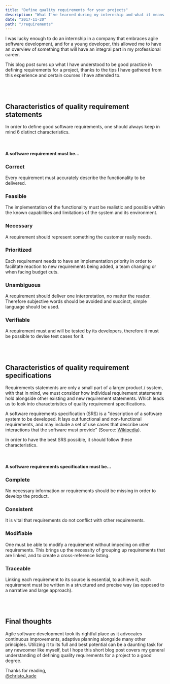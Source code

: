 ```yaml
---
title: "Define quality requirements for your projects"
description: "What I've learned during my internship and what it means."
date: "2017-11-20"
path: "/requirements"
---
```


I was lucky enough to do an internship in a company that embraces agile software development, and for a young developer, this allowed me to have an overview of something that will have an integral part in my professional career.

This blog post sums up what I have understood to be good practice in defining requirements for a project, thanks to the tips I have gathered from this experience and certain courses I have attended to.

<br><br>

## Characteristics of quality requirement statements

In order to define good software requirements, one should always keep in mind 6 distinct characteristics.

<br>

#### A software requirement must be...

### Correct

Every requirement must accurately describe the functionality to be delivered.

### Feasible

The implementation of the functionality must be realistic and possible within the known capabilities and limitations of the system and its environment.

### Necessary

A requirement should represent something the customer really needs.

### Prioritized

Each requirement needs to have an implementation priority in order to facilitate reaction to new requirements being added, a team changing or when facing budget cuts.

### Unambiguous

A requirement should deliver one interpretation, no matter the reader. Therefore subjective words should be avoided and succinct, simple language should be used.

### Verifiable

A requirement must and will be tested by its developers, therefore it must be possible to devise test cases for it.

<br><br>

## Characteristics of quality requirement specifications

Requirements statements are only a small part of a larger product / system, with that in mind, we must consider how individual requirement statements hold alongside other existing and new requirement statements. Which leads us to look into characteristics of quality requirement specifications.

A software requirements specification (SRS) is a "description of a software system to be developed. It lays out functional and non-functional requirements, and may include a set of use cases that describe user interactions that the software must provide" (Source: [Wikipedia](https://en.wikipedia.org/wiki/Software_requirements_specification)).

In order to have the best SRS possible, it should follow these characteristics.

<br>

#### A software requirements specification must be...

### Complete

No necessary information or requirements should be missing in order to develop the product.

### Consistent

It is vital that requirements do not conflict with other requirements.

### Modifiable

One must be able to modify a requirement without impeding on other requirements. This brings up the necessity of grouping up requirements that are linked, and to create a cross-reference listing.

### Traceable

Linking each requirement to its source is essential, to achieve it, each requirement must be written in a structured and precise way (as opposed to a narrative and large approach).

<br><br>

## Final thoughts

Agile software development took its rightful place as it advocates continuous improvements, adaptive planning alongside many other principles. Utilizing it to its full and best potential can be a daunting task for any newcomer like myself, but I hope this short blog post covers my general understanding of defining quality requirements for a project to a good degree.

Thanks for reading,  
[@christo_kade](https://twitter.com/christo_kade)
